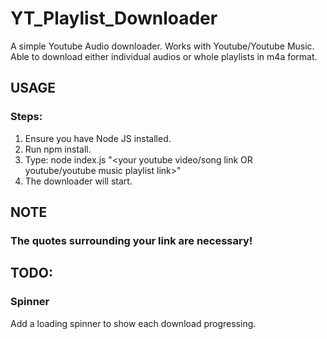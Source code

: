 # YT_Playlist_Downloader
A simple Youtube Audio downloader. Works with Youtube/Youtube Music. Able to download either individual audios or whole playlists in m4a format.

## USAGE
### Steps:
1. Ensure you have Node JS installed.
2. Run npm install.
3. Type: node index.js "<your youtube video/song link OR youtube/youtube music playlist link>" 
4. The downloader will start.

## NOTE
### The quotes surrounding your link are necessary!

## TODO:
### Spinner
Add a loading spinner to show each download progressing.
